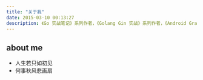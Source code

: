 ```yaml
---
title: "关于我"
date: 2015-03-10 00:13:27
description: 《Go 实战笔记》系列作者，《Golang Gin 实战》系列作者，《Android Gradle权威指南》作者，现负责技术管理
---
```


## about me
- 人生若只如初见 
- 何事秋风悲画扇



